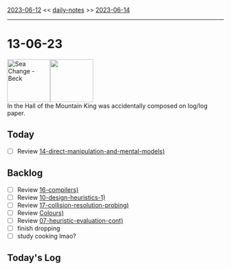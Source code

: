 [2023-06-12](daily_notes/2023-06-12) << [daily-notes](notes/daily-notes.md) >> [2023-06-14](daily_notes/2023-06-14)

---
# 13-06-23
<a href='spotify:album:69Wr9DvWfIJRTi5NUGeVTn'><img src='https://i.scdn.co/image/77e6af2be61404e22e375e9ce0d8f1ff20280eeb' alt='Sea Change - Beck' height=100></a><img src='https://imgs.xkcd.com/comics/musical_scales.png' height=100>
<br>In the Hall of the Mountain King was accidentally composed on log/log paper.

## Today
- [ ] Review [14-direct-manipulation-and-mental-models)](notes/14-direct-manipulation-and-mental-models.md)


## Backlog
- [ ] Review [16-compilers)](notes/16-compilers.md)
- [ ] Review [10-design-heuristics-1)](notes/10-design-heuristics-1.md)
- [ ] Review [17-collision-resolution-probing)](notes/17-collision-resolution-probing.md)
- [ ] Review [Colours)](colour(visual_computing).md)
- [ ] Review [07-heuristic-evaluation-cont)](notes/07-heuristic-evaluation-cont.md)
- [ ] finish dropping
- [ ] study cooking lmao?

## Today's Log
